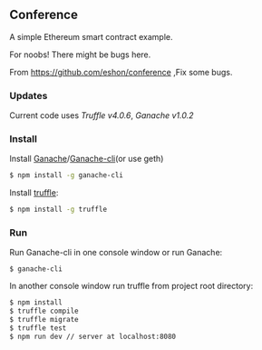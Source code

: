 ## Conference

A simple Ethereum smart contract  example. 

For noobs! There might be bugs here.

From https://github.com/eshon/conference ,Fix some bugs.

### Updates

Current code uses *Truffle v4.0.6*, *Ganache v1.0.2*


### Install

Install [Ganache](http://truffleframework.com/ganache/)/[Ganache-cli](https://github.com/trufflesuite/ganache-cli)(or use geth)

```bash
$ npm install -g ganache-cli
```

Install [truffle](https://github.com/consensys/truffle):

```bash
$ npm install -g truffle 
```

### Run

Run Ganache-cli in one console window or run Ganache:

```
$ ganache-cli
```
In another console window run truffle from project root directory:

```bash
$ npm install
$ truffle compile
$ truffle migrate
$ truffle test
$ npm run dev // server at localhost:8080
```
